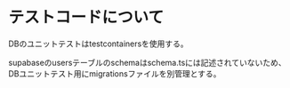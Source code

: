 # テストコードについて

DBのユニットテストはtestcontainersを使用する。

supabaseのusersテーブルのschemaはschema.tsには記述されていないため、DBユニットテスト用にmigrationsファイルを別管理とする。